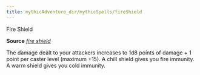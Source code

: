 ```yaml
---
title: mythicAdventure_dir/mythicSpells/fireShield
---
```

Fire Shield

**Source** [_fire shield_](spell_dir/fireShield#_fire-shield)

The damage dealt to your attackers increases to 1d8 points of damage + 1 point per caster level (maximum +15). A chill shield gives you fire immunity. A warm shield gives you cold immunity.

